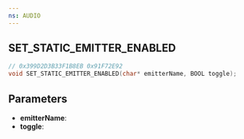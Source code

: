 ```yaml
---
ns: AUDIO
---
```

## SET_STATIC_EMITTER_ENABLED

```c
// 0x399D2D3B33F1B8EB 0x91F72E92
void SET_STATIC_EMITTER_ENABLED(char* emitterName, BOOL toggle);
```

## Parameters
* **emitterName**:
* **toggle**:
